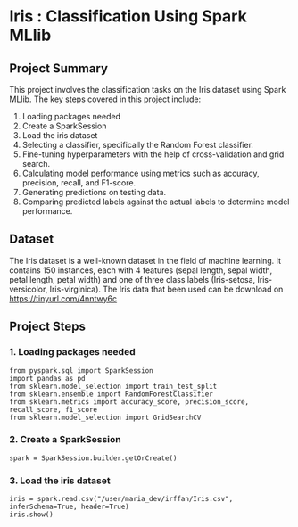 # Iris : Classification Using Spark MLlib

## Project Summary

This project involves the classification tasks on the Iris dataset using Spark MLlib. The key steps covered in this project include:

1.  Loading packages needed
2.  Create a SparkSession
3.  Load the iris dataset
4.  Selecting a classifier, specifically the Random Forest classifier.
5.  Fine-tuning hyperparameters with the help of cross-validation and grid search.
6.  Calculating model performance using metrics such as accuracy, precision, recall, and F1-score.
7.  Generating predictions on testing data.
8.  Comparing predicted labels against the actual labels to determine model performance.

## Dataset
The Iris dataset is a well-known dataset in the field of machine learning. It contains 150 instances, each with 4 features (sepal length, sepal width, petal length, petal width) and one of three class labels (Iris-setosa, Iris-versicolor, Iris-virginica). The Iris data that been used can be download on https://tinyurl.com/4nntwy6c

## Project Steps
### 1.  Loading packages needed
```
from pyspark.sql import SparkSession
import pandas as pd
from sklearn.model_selection import train_test_split
from sklearn.ensemble import RandomForestClassifier
from sklearn.metrics import accuracy_score, precision_score, recall_score, f1_score
from sklearn.model_selection import GridSearchCV
```
### 2.  Create a SparkSession
```
spark = SparkSession.builder.getOrCreate()
```
### 3.  Load the iris dataset
```
iris = spark.read.csv("/user/maria_dev/irffan/Iris.csv", inferSchema=True, header=True)
iris.show()
```

